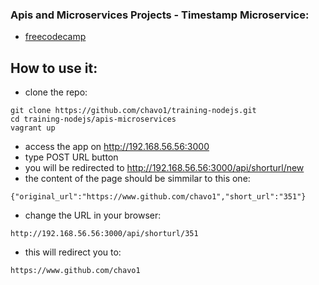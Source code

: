 ### Apis and Microservices Projects - Timestamp Microservice:

- [freecodecamp](https://learn.freecodecamp.org/apis-and-microservices/apis-and-microservices-projects/timestamp-microservice)

## How to use it:
- clone the repo:

```
git clone https://github.com/chavo1/training-nodejs.git
cd training-nodejs/apis-microservices
vagrant up
```
- access the app on http://192.168.56.56:3000
- type POST URL button
- you will be redirected to http://192.168.56.56:3000/api/shorturl/new
- the content of the page should be simmilar to this one:
```
{"original_url":"https://www.github.com/chavo1","short_url":"351"}
```
- change the URL in your browser:
```
http://192.168.56.56:3000/api/shorturl/351
```
- this will redirect you to:
```
https://www.github.com/chavo1
